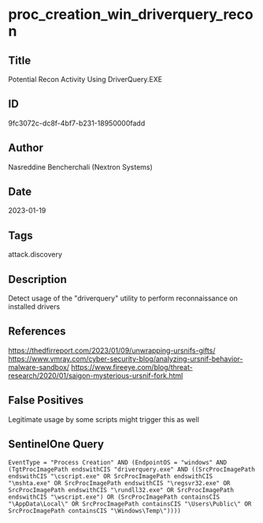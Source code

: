 # proc_creation_win_driverquery_recon

## Title
Potential Recon Activity Using DriverQuery.EXE

## ID
9fc3072c-dc8f-4bf7-b231-18950000fadd

## Author
Nasreddine Bencherchali (Nextron Systems)

## Date
2023-01-19

## Tags
attack.discovery

## Description
Detect usage of the "driverquery" utility to perform reconnaissance on installed drivers

## References
https://thedfirreport.com/2023/01/09/unwrapping-ursnifs-gifts/
https://www.vmray.com/cyber-security-blog/analyzing-ursnif-behavior-malware-sandbox/
https://www.fireeye.com/blog/threat-research/2020/01/saigon-mysterious-ursnif-fork.html

## False Positives
Legitimate usage by some scripts might trigger this as well

## SentinelOne Query
```
EventType = "Process Creation" AND (EndpointOS = "windows" AND (TgtProcImagePath endswithCIS "driverquery.exe" AND ((SrcProcImagePath endswithCIS "\cscript.exe" OR SrcProcImagePath endswithCIS "\mshta.exe" OR SrcProcImagePath endswithCIS "\regsvr32.exe" OR SrcProcImagePath endswithCIS "\rundll32.exe" OR SrcProcImagePath endswithCIS "\wscript.exe") OR (SrcProcImagePath containsCIS "\AppData\Local\" OR SrcProcImagePath containsCIS "\Users\Public\" OR SrcProcImagePath containsCIS "\Windows\Temp\"))))

```